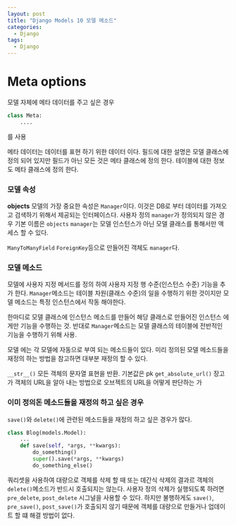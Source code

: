 ```yaml
---
layout: post
title: "Django Models 10 모델 메소드"
categories:
  - Django
tags:
  - Django
---
```


# Meta options
모델 자체에 메타 데이터를 주고 싶은 경우
```python
class Meta:
    ....
```
를 사용

메타 데이터는 데이터를 표현 하기 위한 데이터 이다.
필드에 대한 설명은 모델 클래스에 정의 되어 있지만 필드가 아닌 모든 것은 메타 클래스에 정의 한다.
테이블에 대한 정보도 메타 클래스에 정의 한다. 

### 모델 속성
**objects**
모델의 가장 중요한 속성은 `Manager`이다. 이것은 DB로 부터 데이터를 가져오고 검색하기 위해서 제공되는 인터페이스다. 사용자 정의 `manager`가 정의되지 않은 경우 기본 이름은 `objects`
`manager`는 모델 인스턴스가 아닌 모델 클래스를 통해서만 액세스 할 수 있다.

`ManyToManyField` `ForeignKey`등으로 만들어진 객체도 `manager`다.

### 모델 메소드
모델에 사용자 지정 메서드를 정의 하여 사용자 지정 행 수준(인스턴스 수준) 기능을 추가 한다. `Manager`메소드는 테이블 차원(클래스 수준)의 일을 수행하기 위한 것이지만 모델 메소드는 특정 인스턴스에서 작동 해야한다.

한마디로 모델 클래스에 인스턴스 메소드를 만들어 해당 클래스로 만들어진 인스턴스 에게만 기능을 수행하는 것.
반대로 `Manager`메소드는 모델 클래스의 테이블에 전반적인 기능을 수행하기 위해 사용.

모델 에는 각 모델에 자동으로 부여 되는 메소드들이 있다. 미리 정의된 모델 메소드들을 재정의 하는 방법을 참고하면 대부분 재정의 할 수 있다.

`__str__()` 모든 객체의 문자열 표현을 반환. 기본값은 pk
`get_absolute_url()` 장고가 객체의 URL을 알아 내는 방법으로 오브젝트의 URL을 어떻게 판단하는 가

### 이미 정의돈 메소드들을 재정의 하고 싶은 경우
`save()`와 `delete()`에 관련된 메소드들을 재정의 하고 싶은 경우가 많다.
```python
class Blog(models.Model):
    ...
    def save(self, *args, **kwargs):
        do_something()
        super().save(*args, **kwargs)
        do_something_else()        
```

쿼리셋을 사용하여 대량으로 객체를 삭제 할 때 또는 뎨간식 삭제의 결과르 객체의 `delete()`메소드가 반드시 호출되지는 않는다. 사용자 정의 삭제가 실행되도록 하려면 `pre_delete`, `post_delete` 시그널을 사용할 수 있다.
하지만 불행하게도 `save()`, `pre_save()`, `post_save()`가 호출되지 않기 때문에 객체를 대량으로 만들거나 업데이트 할 떄 해결 방법이 없다.
### 
